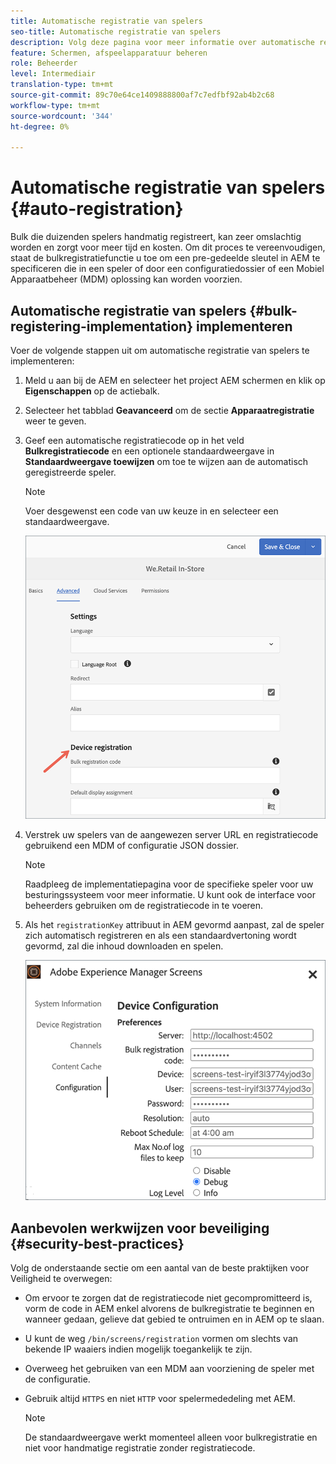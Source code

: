 ```yaml
---
title: Automatische registratie van spelers
seo-title: Automatische registratie van spelers
description: Volg deze pagina voor meer informatie over automatische registratie van afspeelapparatuur met AMS-/On-Prem-schermen.
feature: Schermen, afspeelapparatuur beheren
role: Beheerder
level: Intermediair
translation-type: tm+mt
source-git-commit: 89c70e64ce1409888800af7c7edfbf92ab4b2c68
workflow-type: tm+mt
source-wordcount: '344'
ht-degree: 0%

---
```



# Automatische registratie van spelers {#auto-registration}

Bulk die duizenden spelers handmatig registreert, kan zeer omslachtig worden en zorgt voor meer tijd en kosten. Om dit proces te vereenvoudigen, staat de bulkregistratiefunctie u toe om een pre-gedeelde sleutel in AEM te specificeren die in een speler of door een configuratiedossier of een Mobiel Apparaatbeheer (MDM) oplossing kan worden voorzien.

## Automatische registratie van spelers {#bulk-registering-implementation} implementeren

Voer de volgende stappen uit om automatische registratie van spelers te implementeren:

1. Meld u aan bij de AEM en selecteer het project AEM schermen en klik op **Eigenschappen** op de actiebalk.
1. Selecteer het tabblad **Geavanceerd** om de sectie **Apparaatregistratie** weer te geven.

1. Geef een automatische registratiecode op in het veld **Bulkregistratiecode** en een optionele standaardweergave in **Standaardweergave toewijzen** om toe te wijzen aan de automatisch geregistreerde speler.
   >[!NOTE]
   >Voer desgewenst een code van uw keuze in en selecteer een standaardweergave.

   ![afbeelding](/help/user-guide/assets/auto-registration/auto-register1.png)
1. Verstrek uw spelers van de aangewezen server URL en registratiecode gebruikend een MDM of configuratie JSON dossier.

   >[!NOTE]
   >Raadpleeg de implementatiepagina voor de specifieke speler voor uw besturingssysteem voor meer informatie. U kunt ook de interface voor beheerders gebruiken om de registratiecode in te voeren.

1. Als het `registrationKey` attribuut in AEM gevormd aanpast, zal de speler zich automatisch registreren en als een standaardvertoning wordt gevormd, zal die inhoud downloaden en spelen.

   ![afbeelding](/help/user-guide/assets/auto-registration/auto-register2.png)

## Aanbevolen werkwijzen voor beveiliging {#security-best-practices}

Volg de onderstaande sectie om een aantal van de beste praktijken voor Veiligheid te overwegen:

* Om ervoor te zorgen dat de registratiecode niet gecompromitteerd is, vorm de code in AEM enkel alvorens de bulkregistratie te beginnen en wanneer gedaan, gelieve dat gebied te ontruimen en in AEM op te slaan.

* U kunt de weg `/bin/screens/registration` vormen om slechts van bekende IP waaiers indien mogelijk toegankelijk te zijn.

* Overweeg het gebruiken van een MDM aan voorziening de speler met de configuratie.

* Gebruik altijd `HTTPS` en niet `HTTP` voor spelermededeling met AEM.

   >[!NOTE]
   >De standaardweergave werkt momenteel alleen voor bulkregistratie en niet voor handmatige registratie zonder registratiecode.
